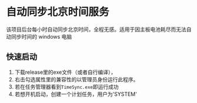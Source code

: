# 自动同步北京时间服务

该项目后台每小时自动同步北京时间，全程无感。适用于因主板电池耗尽而无法自动同步时间的 windows 电脑

## 快速启动

1. 下载release里的exe文件（或者自行编译），
2. 右击勾选属性里的兼容性的以管理员身份运行此程序。
3. 若在任务管理器看到`TimeSync.exe`即运行成功
4. 若想开机启动，创建一个计划任务，用户为'SYSTEM'
